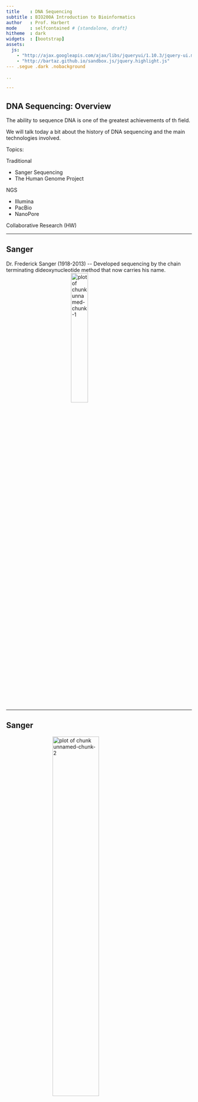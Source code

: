 ```yaml
---
title    : DNA Sequencing
subtitle : BIO200A Introduction to Bioinformatics
author   : Prof. Harbert
mode     : selfcontained # {standalone, draft}
hitheme  : dark
widgets  : [bootstrap]
assets:
  js:
    - "http://ajax.googleapis.com/ajax/libs/jqueryui/1.10.3/jquery-ui.min.js"
    - "http://bartaz.github.io/sandbox.js/jquery.highlight.js"
--- .segue .dark .nobackground

..

---
```


## DNA Sequencing: Overview

The ability to sequence DNA is one of the greatest achievements of th field. 

We will talk today a bit about the history of DNA sequencing and the main technologies involved.

Topics:

Traditional
+ Sanger Sequencing 
+ The Human Genome Project

NGS
+ Illumina
+ PacBio
+ NanoPore

Collaborative Research (HW)



--- 

## Sanger

Dr. Frederick Sanger (1918-2013) -- Developed sequencing by the chain terminating dideoxynucleotide method that now carries his name.
[
<img src="./images/Frederick_Sanger2.jpg" title="plot of chunk unnamed-chunk-1" alt="plot of chunk unnamed-chunk-1" width="30%" style="display: block; margin: auto;" />
](https://en.wikipedia.org/wiki/Frederick_Sanger#/media/File:Frederick_Sanger2.jpg)

---


## Sanger

<img src="./images/fig1.jpg" title="plot of chunk unnamed-chunk-2" alt="plot of chunk unnamed-chunk-2" width="50%" style="display: block; margin: auto;" />

[Image credit: "Whole-genome sequencing: Figure 1," by OpenStax College, Biology (CC BY 4.0)](https://cnx.org/contents/GFy_h8cu@10.7:5l844Z38@7/Whole-Genome-Sequencing)

---

## Sanger

<img src="./images/fig2.jpg" title="plot of chunk unnamed-chunk-3" alt="plot of chunk unnamed-chunk-3" width="50%" style="display: block; margin: auto;" />

[Image credit: "Whole-genome sequencing: Figure 1," by OpenStax College, Biology (CC BY 4.0)](https://cnx.org/contents/GFy_h8cu@10.7:5l844Z38@7/Whole-Genome-Sequencing)

---


## Sanger

<div align="center">
<iframe width="560" height="315" src="https://www.youtube.com/embed/FvHRio1yyhQ?rel=0"; frameborder="0" allowfullscreen></iframe>
</div>

---


## Sanger

<div align="center">
<iframe width="560" height="315" src="https://www.youtube.com/embed/e2G5zx-OJIw?rel=0"; frameborder="0" allowfullscreen></iframe>
</div>

---

## Sanger

Produces high quality reads
+ Length: 400-600 bp (sometimes longer)
+ High base call accuracy
+ Maxes out at about 384 reads per run on typical equipment (some of this can be automated).
+ A few hours per run
+ [Applied Biosystems](http://www.ramaciotti.unsw.edu.au/wp-content/uploads/2016/08/sequencing_handbook_FLR.pdf) equipment

How many runs at 500bp per read and (let's assume) 384 reads per run would it take to sequence the human genome at 3 billion bases one time?

---

## Human Genome Project


<img src="./images/hgp_timeline.jpg" title="plot of chunk unnamed-chunk-4" alt="plot of chunk unnamed-chunk-4" width="100%" style="display: block; margin: auto;" />

[Source CC-by-2.0](https://www.flickr.com/photos/genomegov/26964377742/)

[It was a BIG deal!](https://www.youtube.com/watch?v=slRyGLmt3qc)

---

--- .segue 

# Next Generation Sequencing

---



## Illumina

<div align="center">
<iframe width="560" height="315" src="https://www.youtube.com/embed/fCd6B5HRaZ8?rel=0"; frameborder="0" allowfullscreen></iframe>
</div>

---

## PacBio

<div align="center">
<iframe width="560" height="315" src="https://www.youtube.com/embed/TwN9EaDtgjU?rel=0"; frameborder="0" allowfullscreen></iframe>
</div>

---

## PacBio
<div align="center">
<iframe width="560" height="315" src="https://www.youtube.com/embed/NHCJ8PtYCFc?rel=0"; frameborder="0" allowfullscreen></iframe>
</div>

---


## Ion Torrent

<div align="center">
<iframe width="560" height="315" src="https://www.youtube.com/embed/WYBzbxIfuKs?rel=0"; frameborder="0" allowfullscreen></iframe>
</div>

---

## Oxford Nanopore

<div align="center">
<iframe width="560" height="315" src="https://www.youtube.com/embed/E9-Rm5AoZGw?rel=0"; frameborder="0" allowfullscreen></iframe>
</div>

---


## Other Resources

Library prep and Illumina Seq: http://rmpiro.net/teaching/pub/lectures/fu-genomics/01-NGS_technology.pdf

Review of sequencing platforms (2017):
https://www.omicsonline.org/open-access/generations-of-sequencing-technologies-from-first-to-next-generation-0974-8369-1000395.php?aid=87862



---

## Homework

Research one or more sequencing technology and contribute to the file shared earlier on OneDrive.

[Home](https://rsh249.github.io/bioinformatics)

---
